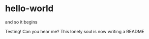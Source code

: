 # hello-world
and so it begins

Testing! Can you hear me? This lonely soul is now writing a README 
